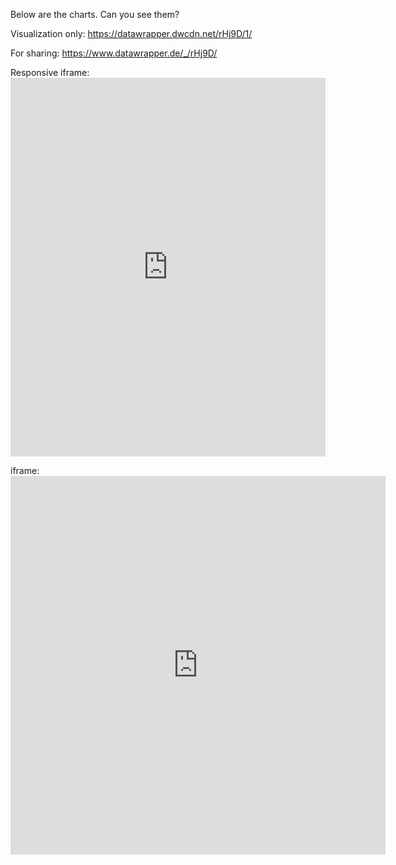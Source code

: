 
Below are the charts. Can you see them? 

Visualization only: https://datawrapper.dwcdn.net/rHj9D/1/
     
For sharing: https://www.datawrapper.de/_/rHj9D/

Responsive iframe: <iframe title="[ Total # of Countries ]" aria-label="Column Chart" id="datawrapper-chart-rHj9D" src="https://datawrapper.dwcdn.net/rHj9D/1/" scrolling="no" frameborder="0" style="width: 0; min-width: 100% !important; border: none;" height="606"></iframe><script type="text/javascript">!function(){"use strict";window.addEventListener("message",(function(e){if(void 0!==e.data["datawrapper-height"]){var t=document.querySelectorAll("iframe");for(var a in e.data["datawrapper-height"])for(var r=0;r<t.length;r++){if(t[r].contentWindow===e.source)t[r].style.height=e.data["datawrapper-height"][a]+"px"}}}))}();</script>


iframe: <iframe title="[ Total # of Countries ]" aria-label="Column Chart" id="datawrapper-chart-rHj9D" src="https://datawrapper.dwcdn.net/rHj9D/1/" scrolling="no" frameborder="0" style="border: none;" width="600" height="606"></iframe>
